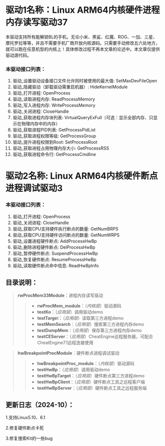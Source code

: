 # 驱动1名称：Linux ARM64内核硬件进程内存读写驱动37
本驱动支持所有能解锁BL的手机，无论小米、黑鲨、红魔、ROG、一加、三星、摩托罗拉等等，并且不需要手机厂商开放内核源码。只需要手动修改五六处地方，就可以跑在任意机型的内核上！具体修改过程不再本文章的论述中。本文章仅提供驱动源代码。

### 本驱动接口列表：
1. 驱动_设置驱动设备接口文件允许同时被使用的最大值: SetMaxDevFileOpen
2. 驱动_隐藏驱动（卸载驱动需重启机器）: HideKernelModule
3. 驱动_打开进程: OpenProcess
4. 驱动_读取进程内存: ReadProcessMemory
5. 驱动_写入进程内存: WriteProcessMemory
6. 驱动_关闭进程: CloseHandle
7. 驱动_获取进程内存块列表: VirtualQueryExFull（可选：显示全部内存、只显示在物理内存中的内存）
8. 驱动_获取进程PID列表: GetProcessPidList
9. 驱动_获取进程权限等级: GetProcessGroup
10. 驱动_提升进程权限到Root: SetProcessRoot
11. 驱动_获取进程占用物理内存大小: GetProcessRSS
12. 驱动_获取进程命令行: GetProcessCmdline


# 驱动2名称: Linux ARM64内核硬件断点进程调试驱动3
### 本驱动接口列表：
1.  驱动_打开进程: OpenProcess
2.  驱动_关闭进程: CloseHandle
3.  驱动_获取CPU支持硬件执行断点的数量: GetNumBRPS
4.  驱动_获取CPU支持硬件访问断点的数量: GetNumWRPS
5.  驱动_设置进程硬件断点: AddProcessHwBp
6.  驱动_删除进程硬件断点: DelProcessHwBp
7.  驱动_暂停硬件断点: SuspendProcessHwBp
8.  驱动_恢复硬件断点: ResumeProcessHwBp
9.  驱动_读取硬件断点命中信息: ReadHwBpInfo

## 目录说明：
> **rwProcMem33Module**：进程内存读写驱动
>>* **rwProcMem_module**：（*内核层*）驱动源码
>>* **testKo**：（*应用层*）调用驱动demo
>>* **testTarge**t：（*应用层*）读取第三方进程demo
>>* **testMemSearch**：（*应用层*）搜索第三方进程内存demo
>>* **testDumpMem**：（*应用层*）保存第三方进程内存demo
>>* **testCEServer**：（*应用层*）CheatEngine远程服务器，可配合CheatEngine7.1远程连接使用

> **hwBreakpointProcModule**：硬件断点进程调试驱动
>>* **hwBreakpointProc_module**：（*内核层*）驱动源码
>>* **testHwBp**：（*应用层*）调用驱动demo
>>* **testHwBpTarget**：（*应用层*）硬件断点第三方进程demo
>>* **testHwBpClient**：（*应用层*）硬件断点工具之远程客户端
>>* **testHwBpServer**：（*应用层*）硬件断点工具之远程服务端

## 更新日志（2024-10）：
1.支持Linux5.10、6.1

2.修复硬件断点卡死

3.修复搜索Kit的一些bug

